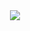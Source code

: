 <div align="center"> <img src="https://res.cloudinary.com/dvzingci9/image/upload/v1694963749/NFC/MacBook_Air_-_1_f6n0cy.png"> </div>
